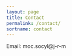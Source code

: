 ```yaml
---
layout: page
title: Contact
permalink: /contact/
sortname: contact
---
```


Email: <span class="rev">moc.socyl@j-r-m</span>

